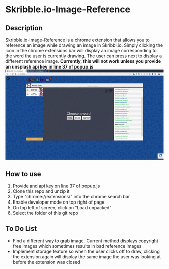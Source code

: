 # Skribble.io-Image-Reference

## Description
Skribble.io-Image-Reference is a chrome extension that allows you to reference an image 
while drawing an image in Skribbl.io. Simply clicking the icon in the chrome extensions bar will display an image corresponding to the word the user is currently drawing. The user can press next to display a different reference image. **Currently, this will not work unless you provide an unsplash api key in line 37 of popup.js**  
![](Skribble-Image-Reference-Demo.gif)

## How to use
1. Provide and api key on line 37 of popup.js
2. Clone this repo and unzip it
3. Type "chrome://extensions/" into the chrome search bar
4. Enable developer mode on top right of page
5. On top left of screen, click on "Load unpacked"
6. Select the folder of this git repo

## To Do List
- Find a different way to grab image. Current method displays copyright free images which sometimes results in bad reference images
- Implement storage feature so when the user clicks off to draw, clicking the extension again will display the same image the user was looking at before the extension was closed
